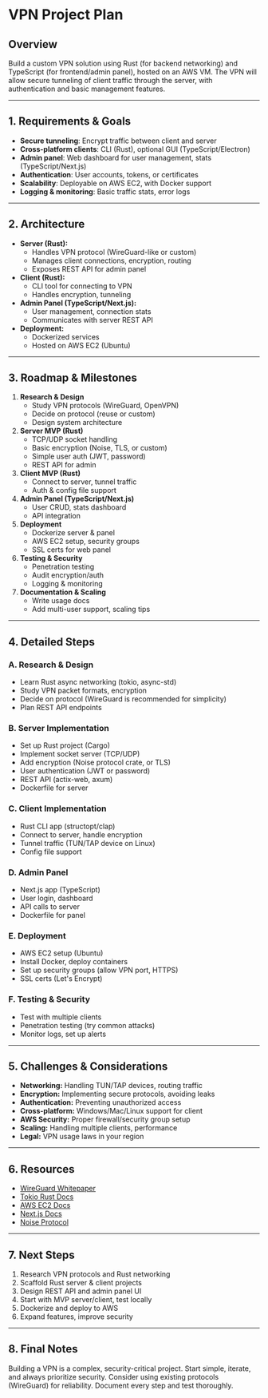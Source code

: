 # VPN Project Plan

## Overview

Build a custom VPN solution using Rust (for backend networking) and TypeScript (for frontend/admin panel), hosted on an AWS VM. The VPN will allow secure tunneling of client traffic through the server, with authentication and basic management features.

---

## 1. Requirements & Goals

- **Secure tunneling**: Encrypt traffic between client and server
- **Cross-platform clients**: CLI (Rust), optional GUI (TypeScript/Electron)
- **Admin panel**: Web dashboard for user management, stats (TypeScript/Next.js)
- **Authentication**: User accounts, tokens, or certificates
- **Scalability**: Deployable on AWS EC2, with Docker support
- **Logging & monitoring**: Basic traffic stats, error logs

---

## 2. Architecture

- **Server (Rust):**
  - Handles VPN protocol (WireGuard-like or custom)
  - Manages client connections, encryption, routing
  - Exposes REST API for admin panel
- **Client (Rust):**
  - CLI tool for connecting to VPN
  - Handles encryption, tunneling
- **Admin Panel (TypeScript/Next.js):**
  - User management, connection stats
  - Communicates with server REST API
- **Deployment:**
  - Dockerized services
  - Hosted on AWS EC2 (Ubuntu)

---

## 3. Roadmap & Milestones

1. **Research & Design**
   - Study VPN protocols (WireGuard, OpenVPN)
   - Decide on protocol (reuse or custom)
   - Design system architecture
2. **Server MVP (Rust)**
   - TCP/UDP socket handling
   - Basic encryption (Noise, TLS, or custom)
   - Simple user auth (JWT, password)
   - REST API for admin
3. **Client MVP (Rust)**
   - Connect to server, tunnel traffic
   - Auth & config file support
4. **Admin Panel (TypeScript/Next.js)**
   - User CRUD, stats dashboard
   - API integration
5. **Deployment**
   - Dockerize server & panel
   - AWS EC2 setup, security groups
   - SSL certs for web panel
6. **Testing & Security**
   - Penetration testing
   - Audit encryption/auth
   - Logging & monitoring
7. **Documentation & Scaling**
   - Write usage docs
   - Add multi-user support, scaling tips

---

## 4. Detailed Steps

### A. Research & Design

- Learn Rust async networking (tokio, async-std)
- Study VPN packet formats, encryption
- Decide on protocol (WireGuard is recommended for simplicity)
- Plan REST API endpoints

### B. Server Implementation

- Set up Rust project (Cargo)
- Implement socket server (TCP/UDP)
- Add encryption (Noise protocol crate, or TLS)
- User authentication (JWT or password)
- REST API (actix-web, axum)
- Dockerfile for server

### C. Client Implementation

- Rust CLI app (structopt/clap)
- Connect to server, handle encryption
- Tunnel traffic (TUN/TAP device on Linux)
- Config file support

### D. Admin Panel

- Next.js app (TypeScript)
- User login, dashboard
- API calls to server
- Dockerfile for panel

### E. Deployment

- AWS EC2 setup (Ubuntu)
- Install Docker, deploy containers
- Set up security groups (allow VPN port, HTTPS)
- SSL certs (Let's Encrypt)

### F. Testing & Security

- Test with multiple clients
- Penetration testing (try common attacks)
- Monitor logs, set up alerts

---

## 5. Challenges & Considerations

- **Networking:** Handling TUN/TAP devices, routing traffic
- **Encryption:** Implementing secure protocols, avoiding leaks
- **Authentication:** Preventing unauthorized access
- **Cross-platform:** Windows/Mac/Linux support for client
- **AWS Security:** Proper firewall/security group setup
- **Scaling:** Handling multiple clients, performance
- **Legal:** VPN usage laws in your region

---

## 6. Resources

- [WireGuard Whitepaper](https://www.wireguard.com/papers/wireguard.pdf)
- [Tokio Rust Docs](https://docs.rs/tokio)
- [AWS EC2 Docs](https://docs.aws.amazon.com/ec2/)
- [Next.js Docs](https://nextjs.org/docs)
- [Noise Protocol](https://noiseprotocol.org/)

---

## 7. Next Steps

1. Research VPN protocols and Rust networking
2. Scaffold Rust server & client projects
3. Design REST API and admin panel UI
4. Start with MVP server/client, test locally
5. Dockerize and deploy to AWS
6. Expand features, improve security

---

## 8. Final Notes

Building a VPN is a complex, security-critical project. Start simple, iterate, and always prioritize security. Consider using existing protocols (WireGuard) for reliability. Document every step and test thoroughly.
